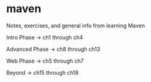 # maven
Notes, exercises, and general info from learning Maven

Intro Phase -> ch1 through ch4

Advanced Phase -> ch8 through ch13

Web Phase -> ch5 through ch7

Beyond -> ch15 through ch18
